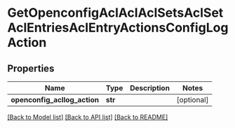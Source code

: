 # GetOpenconfigAclAclAclSetsAclSetAclEntriesAclEntryActionsConfigLogAction

## Properties
Name | Type | Description | Notes
------------ | ------------- | ------------- | -------------
**openconfig_acllog_action** | **str** |  | [optional] 

[[Back to Model list]](../README.md#documentation-for-models) [[Back to API list]](../README.md#documentation-for-api-endpoints) [[Back to README]](../README.md)


